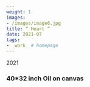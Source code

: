 ```yaml
---
weight: 1
images:
- /images/image6.jpg
title: “ Heart ”
date: 2021-07
tags:
- _work_ # homepage
---
```

2021
### 40*32 inch Oil on canvas 

